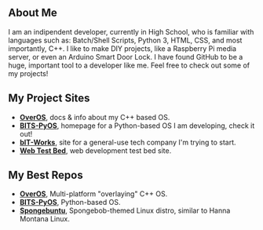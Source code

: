 ## About Me
I am an indipendent developer, currently in High School, who is familiar with languages such as: Batch/Shell Scripts, Python 3, HTML, CSS, and most importantly, C++. I like to make DIY projects, like a Raspberry Pi media server, or even an Arduino Smart Door Lock. I have found GitHub to be a huge, important tool to a developer like me. Feel free to check out some of my projects!

## My Project Sites
- **[OverOS](https://sykeben.github.io/overos)**, docs & info about my C++ based OS.
- **[BITS-PyOS](https://sykeben.github.io/BITS-PyOS)**, homepage for a Python-based OS I am developing, check it out!
- **[bIT-Works](https://bit-works.github.io)**, site for a general-use tech company I'm trying to start.
- **[Web Test Bed](https://sykeben.github.io/WebTestBed)**, web development test bed site.

## My Best Repos
- **[OverOS](https://github.com/sykeben/overos)**, Multi-platform "overlaying" C++ OS.
- **[BITS-PyOS](https://github.com/sykeben/BITS-PyOS)**, Python-based OS.
- **[Spongebuntu](https://github.com/sykeben/Spongebuntu)**, Spongebob-themed Linux distro, similar to Hanna Montana Linux.
